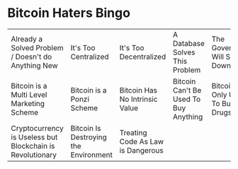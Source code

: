 Bitcoin Haters Bingo
===

| | | | | |
|---|---|---|---|---|
| Already a Solved Problem / Doesn't do Anything New | It's Too Centralized | It's Too Decentralized  | A Database Solves This Problem | The Government Will Shut It Down |
| Bitcoin is a Multi Level Marketing Scheme  | Bitcoin is a Ponzi Scheme | Bitcoin Has No Intrinsic Value | Bitcoin Can't Be Used To Buy Anything | Bitcoin Is Only Used To Buy Drugs  |
| Cryptocurrency is Useless but Blockchain is Revolutionary  | Bitcoin Is Destroying the Environment | Treating Code As Law is Dangerous |  | |


